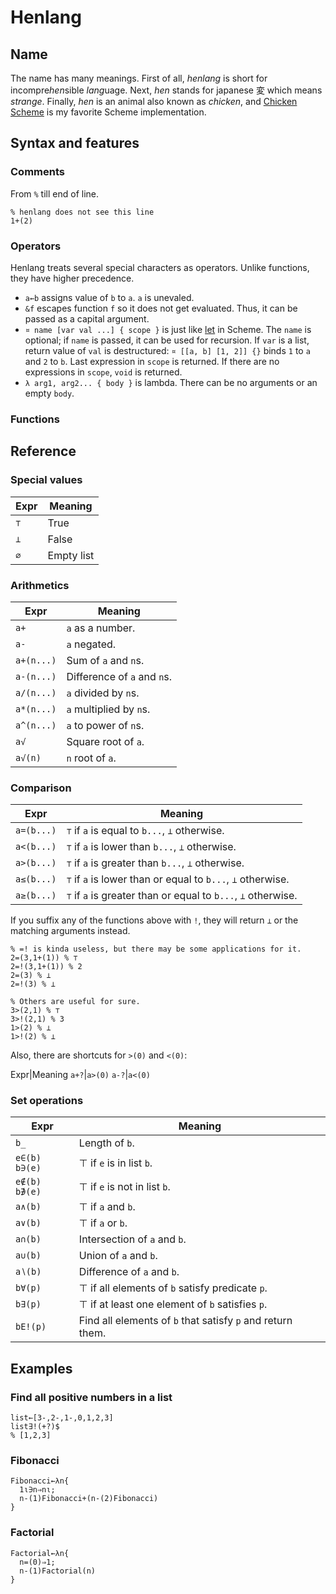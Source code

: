 # Henlang

## Name

The name has many meanings. First of all, *henlang* is short for incompre*hen*sible *lang*uage. Next, *hen* stands for japanese 変 which means *strange*. Finally, *hen* is an animal also known as *chicken*, and [Chicken Scheme](https://call-cc.org) is my favorite Scheme implementation.

## Syntax and features

### Comments

From `%` till end of line.

```
% henlang does not see this line
1+(2)
```

### Operators

Henlang treats several special characters as operators. Unlike functions, they have higher precedence.

- `a←b` assigns value of `b` to `a`. `a` is unevaled.
- `&f` escapes function `f` so it does not get evaluated. Thus, it can be passed as a capital argument.
- `¤ name [var val ...] { scope }` is just like [let](https://api.call-cc.org/5/doc/scheme/let) in Scheme. The `name` is optional; if `name` is passed, it can be used for recursion. If `var` is a list, return value of `val` is destructured: `¤ [[a, b] [1, 2]] {}` binds `1` to `a` and `2` to `b`. Last expression in `scope` is returned. If there are no expressions in `scope`, `void` is returned.
- `λ arg1, arg2... { body }` is lambda. There can be no arguments or an empty `body`.

### Functions

## Reference

### Special values

Expr | Meaning
-----|--------
`⊤`|True
`⊥`|False
`∅`|Empty list

### Arithmetics

Expr | Meaning
-----|--------
`a+`| `a` as a number.
`a-`| `a` negated.
`a+(n...)` | Sum of `a` and `n`s.
`a-(n...)` | Difference of `a` and `n`s.
`a/(n...)` | `a` divided by `n`s.
`a*(n...)` | `a` multiplied by `n`s.
`a^(n...)` | `a` to power of `n`s.
`a√` | Square root of `a`.
`a√(n)` | `n` root of `a`.

### Comparison

Expr|Meaning
----|----
`a=(b...)`|`⊤` if `a` is equal to `b...`, `⊥` otherwise.
`a<(b...)`|`⊤` if `a` is lower than `b...`, `⊥` otherwise.
`a>(b...)`|`⊤` if `a` is greater than `b...`, `⊥` otherwise.
`a≤(b...)`|`⊤` if `a` is lower than or equal to `b...`, `⊥` otherwise.
`a≥(b...)`|`⊤` if `a` is greater than or equal to `b...`, `⊥` otherwise.

If you suffix any of the functions above with `!`, they will return `⊥` or the matching arguments instead.

```
% =! is kinda useless, but there may be some applications for it.
2=(3,1+(1)) % ⊤
2=!(3,1+(1)) % 2
2=(3) % ⊥
2=!(3) % ⊥

% Others are useful for sure.
3>(2,1) % ⊤
3>!(2,1) % 3
1>(2) % ⊥
1>!(2) % ⊥
```

Also, there are shortcuts for `>(0)` and `<(0)`:

Expr|Meaning
`a+?`|`a>(0)`
`a-?`|`a<(0)` 

### Set operations

Expr | Meaning
-----|--------
`b_` | Length of `b`.
`e∈(b)` `b∋(e)` | ⊤ if `e` is in list `b`.
`e∉(b)` `b∌(e)` | ⊤ if `e` is not in list `b`. 
`a∧(b)` | ⊤ if `a` and `b`. 
`a∨(b)` | ⊤ if `a` or `b`. 
`a∩(b)` | Intersection of `a` and `b`. 
`a∪(b)` | Union of `a` and `b`.
`a∖(b)` | Difference of `a` and `b`.
`b∀(p)` | ⊤ if all elements of `b` satisfy predicate `p`.
`b∃(p)` | ⊤ if at least one element of `b` satisfies `p`.
`bE!(p)` | Find all elements of `b` that satisfy `p` and return them.

## Examples

### Find all positive numbers in a list

```
list←[3-,2-,1-,0,1,2,3]
list∃!(+?)$
% [1,2,3]
```

### Fibonacci

```
Fibonacci←λn{
  1ι∋n⇒nι;
  n-(1)Fibonacci+(n-(2)Fibonacci)
}
```

### Factorial

```
Factorial←λn{
  n=(0)⇒1;
  n-(1)Factorial(n)
}
```

